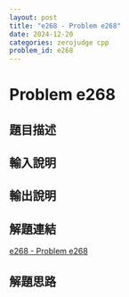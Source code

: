 ```yaml
---
layout: post
title: "e268 - Problem e268"
date: 2024-12-20
categories: zerojudge cpp
problem_id: e268
---
```


# Problem e268

## 題目描述



## 輸入說明



## 輸出說明



## 解題連結

[e268 - Problem e268](https://zerojudge.tw/ShowProblem?problemid=e268)

## 解題思路

